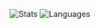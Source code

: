![Stats](https://raw.githubusercontent.com/amirhusseinSSoori/GitStats/master/generated/overview.svg)
![Languages](https://raw.githubusercontent.com/amirhusseinSSoori/GitStats/master/generated/languages.svg)

